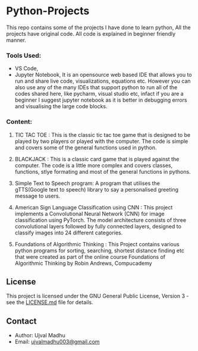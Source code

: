 # Python-Projects
This repo contains some of the projects I have done to learn python, All the projects have original code.
All code is explained in beginner friendly manner.

### Tools Used: 
- VS Code, 
- Jupyter Notebook, It is an opensource web based IDE that allows you to run and share live code, visualizations, equations etc.
However you can also use any of the many IDEs that support python to run all of the codes shared here, like pycharm, visual studio etc, infact if you are a beginner I suggest jupyter notebook as it is better in debugging errors and visualising the large code blocks.

### Content:
1. TIC TAC TOE : This is the classic tic tac toe game that is designed to be played by two players or played with the computer. The code is simple and covers some of the general functions used in python.

2. BLACKJACK : This is a classic card game that is played against the computer. The code is a little more complex and covers classes, functions, stlye formating and most of the general functions in pythons.

3. Simple Text to Speech program: A program that utilises the gTTS(Google text to speech) library to say a personalised greeting message to users.

4. American Sign Language Classification using CNN : This project implements a Convolutional Neural Network (CNN) for image classification using PyTorch. The model architecture consists of three convolutional layers followed by fully connected layers, designed to classify images into 24 different categories.

5. Foundations of Algorithmic Thinking : This Project contains various python programs for sorting, searching, shortest distance finding etc that were created as part of the online course Foundations of Algorithmic Thinking by Robin Andrews, Compucademy

## License

This project is licensed under the GNU General Public License, Version 3 - see the [LICENSE.md](/LICENSE.md) file for details.

## Contact

- Author: Ujval Madhu
- Email: ujvalmadhu003@gmail.com
